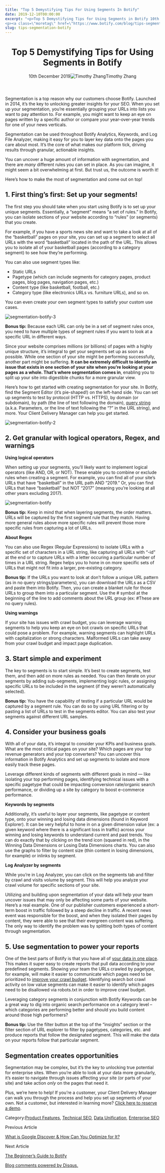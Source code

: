 ```yaml
---
title: "Top 5 Demystifying Tips For Using Segments In Botify"
date: 2019-12-10T00:00:00
excerpt: "<p>Top 5 Demystifying Tips for Using Segments in Botify 10th December 2019Timothy Zhang Segmentation is a top reason why our customers choose Botify. Launched in 2014, it&#8217;s the key to unlocking greater insights for your SEO. When you set up your segmentation, you&#8217;re essentially grouping your URLs into lists you want to pay attention to.&hellip; </p>
<p><a class=\"moretag\" href=\"https://www.botify.com/blog/tips-segmentation-botify\">Read the full article</a></p>"
slug: tips-segmentation-botify
---
```


<header class="text-center">
<h1 class="font-internacional font-regular normal text-header-one leading-header-one text-typography-accent-2">Top 5 Demystifying Tips for Using Segments in Botify</h1>
<div class="flex items-center justify-center my-3"><span class="mr-1 font-internacional font-regular normal text-base leading-none text-typography-primary-lighter">10th December 2019</span><img decoding="async" class="rounded-full w-10 h-10" src="//images.ctfassets.net/tp56mevc46jo/MBBaEFXjJKK1qFm98OWYY/cfe162fdffc70e785d125256748dc858/0__2_.jpeg" alt="Timothy Zhang"><span class="ml-1 font-internacional font-regular normal text-base leading-none text-typography-primary">Timothy Zhang</span></div>
</header>
<p>Segmentation is a top reason why our customers choose Botify. Launched in 2014, it&#8217;s the key to unlocking greater insights for your SEO. When you set up your segmentation, you&#8217;re essentially grouping your URLs into lists you want to pay attention to. For example, you might want to keep an eye on pages written by a specific author or compare your year-over-year trends for one of your news verticals.</p>
<p>Segmentation can be used throughout Botify Analytics, Keywords, and Log File Analyzer, making it easy for you to layer key data onto the pages you care about most. It&#8217;s the core of what makes our platform tick, driving results through granular, actionable insights.</p>
<p>You can uncover a huge amount of information with segmentation, and there are <em>many</em> different rules you can set in place. As you can imagine, it might seem a bit overwhelming at first. But trust us, the outcome is worth it!</p>
<p>Here&#8217;s how to make the most of segmentation and come out on top!</p>
<h2 id="1-first-thing-s-first-set-up-your-segments-">1. First thing&#8217;s first: Set up your segments!</h2>
<p>The first step you should take when you start using Botify is to set up your unique segments. Essentially, a &#8220;segment&#8221; means &#8220;a set of rules.&#8221; In Botify, you can isolate sections of your website according to &#8220;rules&#8221; (or segments) that you create.</p>
<p>For example, if you have a sports news site and want to take a look at all of the &#8220;basketball&#8221; pages on your site, you can set up a segment to select all URLs with the word &#8220;basketball&#8221; located in the path of the URL. This allows you to isolate all of your basketball pages (according to a category segment) to see how they&#8217;re performing.</p>
<p>You can also use segment types like:</p>
<ul>
<li>Static URLs</li>
<li>Pagetype (which can include segments for category pages, product pages, blog pages, navigation pages, etc.)</li>
<li>Content type (like basketball, football, etc.)</li>
<li>Category type (like electronics URLs vs. furniture URLs), and so on.</li>
</ul>
<p>You can even create your own segment types to satisfy your custom use cases.</p>
<p><img decoding="async" src="//images.ctfassets.net/tp56mevc46jo/77J8nMAdIz6IyAk65zCacA/6a770e466b2bfe57ad2d57bda2e1cafb/segmentation-botify-3.png" alt="segmentation-botify-3"></p>
<p><strong>Bonus tip:</strong> Because each URL can only be in a set of segment rules once, you need to have multiple types of segment rules if you want to look at a specific URL in different ways.</p>
<p>Since your website comprises millions (or billions) of pages with a highly unique structure, it&#8217;s integral to get your segments set up as soon as possible. While one section of your site might be performing successfully, another part might be suffering. <strong>It can be extremely difficult to identify an issue that exists in one section of your site when you&#8217;re looking at your pages as a whole. That&#8217;s where segmentation comes in</strong>, enabling you to split up your site into digestible chunks for a more granular view.</p>
<p>Here&#8217;s how to get started with creating segmentation for your site. In Botify, find the Segment Editor (it&#8217;s pie-shaped!) on the left-hand side. You can set up segments to test by protocol (HTTP vs. HTTPS), by domain (or subdomain), by path (the line of text following the domain), <a href="https://www.botify.com/learn/basics/what-are-url-parameters" data-internallinksmanager029f6b8e52c="4" title="url parameters" target="_blank" rel="noopener">query string</a> (a.k.a. Parameters, or the line of text following the &#8220;?&#8221; in the URL string), and more. Your Client Delivery Manager can help you get started.</p>
<p><img decoding="async" src="//images.ctfassets.net/tp56mevc46jo/4WWNt5pNicwUq7R6VavWsT/48909b271139942f65b00205b90c11d4/segmentation-botify-2.png" alt="segmentation-botify-2"></p>
<h2 id="2-get-granular-with-logical-operators-regex-and-warnings">2. Get granular with logical operators, Regex, and warnings</h2>
<p><strong>Using logical operators</strong></p>
<p>When setting up your segments, you&#8217;ll likely want to implement logical operators (like AND, OR, or NOT). These enable you to combine or exclude rules when creating a segment. For example, you can find all of your site&#8217;s URLs that have &#8220;basketball&#8221; in the URL path AND &#8220;2019.&#8221; Or, you can find URLs that have &#8220;basketball&#8221; but NOT &#8220;2017&#8221; (meaning you&#8217;re looking at all other years excluding 2017).</p>
<p><img decoding="async" src="//images.ctfassets.net/tp56mevc46jo/7o6cgmBUcyrZuKsStJ1tmk/5fbff165014f46dd165e43f000a3f421/segmentation-botify.png" alt="segmentation-botify"></p>
<p><strong>Bonus tip:</strong> Keep in mind that when layering segments, the order matters. URLs will be captured by the first segment rule that they match. Having more general rules above more specific rules will prevent those more specific rules from capturing a lot of URLs.</p>
<p><strong>About Regex</strong></p>
<p>You can also use Regex (Regular Expressions) to isolate URLs with a specific set of characters in a URL string, like capturing all URLs with &#8220;-id&#8221; at the end or to capture URLs with a letter occuring a particular number of times in a URL string. Regex helps you to hone in on more specific sets of URLs that might not fit into a larger, pre-existing category.</p>
<p><strong>Bonus tip:</strong> If the URLs you want to look at don&#8217;t follow a unique URL pattern (as in no query strings/parameters), you can download the URLs as a CSV and paste them into Botify. Then, you can create a blanket rule for those URLs to group them into a particular segment. Use the # symbol at the beginning of the line to add comments about the URL group (ex: #These are no query rules).</p>
<p><strong>Using warnings</strong></p>
<p>If your site has issues with crawl budget, you can leverage warning segments to help you keep an eye on bot crawls on specific URLs that could pose a problem. For example, warning segments can highlight URLs with capitalization or strong characters. Malformed URLs can take away from your crawl budget and impact page duplication.</p>
<h2 id="3-start-simple-and-experiment">3. Start simple and experiment</h2>
<p>The key to segments is to start simple. It&#8217;s best to create segments, test them, and then add on more rules as needed. You can then iterate on your segments by adding sub-segments, implementing logic rules, or assigning specific URLs to be included in the segment (if they weren&#8217;t automatically selected).</p>
<p><strong>Bonus tip:</strong> You have the capability of testing if a particular URL would be captured by a segment rule. You can do so by using URL filtering or by pasting a list of URLs to test in the segments editor. You can also test your segments against different URL samples.</p>
<h2 id="4-consider-your-business-goals">4. Consider your business goals</h2>
<p>With all of your data, it&#8217;s integral to consider your KPIs and business goals. What are the most critical pages on your site? Which pages are your top revenue generators and your top converters? You can uncover this information in Botify Analytics and set up segments to isolate and more easily track these pages.</p>
<p>Leverage different kinds of segments with different goals in mind — like isolating your top performing pages, identifying technical issues with a specific pagetype that could be impacting conversion rate/organic search performance, or dividing up a site by category to boost e-commerce performance.</p>
<p><strong>Keywords by segments</strong></p>
<p>Additionally, it&#8217;s useful to layer your segments, like pagetype or content type, onto your winning and losing data dimensions (found in Keyword Explorer). It can be very helpful to hone in on a given dimension value (ex: a given keyword where there is a significant loss in traffic) across your winning and losing keywords to understand current and past trends. You can do exactly that by clicking on the trend icon (squared in red), in the Winning Data Dimensions or Losing Data Dimensions charts. You can also use the graphs to filter by content size (thin content in losing dimensions, for example) or inlinks by segment.</p>
<p><strong>Log Analyzer by segments</strong></p>
<p>While you&#8217;re in Log Analyzer, you can click on the segments tab and filter by crawl and visits volume by segment. This will help you analyze your crawl volume for specific sections of your site.</p>
<p>Utilizing and building upon segmentation of your data will help your team uncover issues that may only be affecting some parts of your website. Here&#8217;s a real example. One of our publisher customers experienced a short-term boost in traffic followed by a steep decline in traffic. A recent news event was responsible for the boost, and when they isolated their pages by content, they were able to see that their evergreen content was suffering. The only way to identify the problem was by splitting both types of content through segmentation.</p>
<h2 id="5-use-segmentation-to-power-your-reports">5. Use segmentation to power your reports</h2>
<p>One of the best parts of Botify is that you have all of <a href="https://www.botify.com/blog/seo-data-unification">your data in one place</a>. This makes it super easy to create reports that pull data according to your predefined segments. Showing your team the URLs crawled by pagetype, for example, will make it easier to communicate which pages need to be prioritized to <a href="https://www.botify.com/blog/google-webmaster-conference-seo">improve your crawl budget</a>. Identifying search bot crawl activity on low value segments can make it easier to identify which pages need to be disallowed via robots.txt in order to improve crawl budget.</p>
<p>Leveraging category segments in conjunction with Botify Keywords can be a great way to dig into organic search performance on a category level &#8211; which categories are performing better and should you build content around those high performers?</p>
<p><strong>Bonus tip:</strong> Use the filter button at the top of the &#8220;insights&#8221; section or the filter section of URL explorer to filter by pagetypes, categories, etc. and produce reports that follow the designated segment. This will make the data on your reports follow that particular segment.</p>
<h2 id="segmentation-creates-opportunities">Segmentation creates opportunities</h2>
<p>Segmentation may be complex, but it&#8217;s the key to unlocking true potential for enterprise sites. When you&#8217;re able to look at your data more granularly, it&#8217;s easier to navigate through issues affecting your site (or parts of your site) and take action <em>only</em> on the pages that need it.</p>
<p>Plus, we&#8217;re here to help! If you&#8217;re a customer, your Client Delivery Manager can walk you through the process and help you set up segments of your own. Not a customer, but interested in learning more? <a href="https://lp.botify.com/book-a-demo-suite">Click here to reserve a demo</a>.</p>
<div class="tags leading-big border-t border-b border-brand-quaternary-lighter mt-4"><span class="mr-1 font-roboto font-regular normal text-base leading-none">Category:</span><a class="uppercase text-typography-accent-1" href="/platform">Product Features</a>, <a class="uppercase text-typography-accent-1" href="/solutions/tech-seo">Technical SEO</a>, <a class="uppercase text-typography-accent-1" href="/platform/botify-analytics">Data Unification</a>, <a class="uppercase text-typography-accent-1" href="/solutions/tech-seo">Enterprise SEO</a></div>
<footer class="flex justify-center my-5 mx-5">
<div class="mr-1 w-1/2 text-right">
<p><span class="font-internacional font-regular normal text-base leading-none text-typography-primary">Previous Article</span></p>
<p><a class="inline-block mt-2" href="/blog/google-discover-optimize"><span class="font-roboto font-regular normal text-base leading-none text-typography-accent-4">What is Google Discover &amp; How Can You Optimize for It?</span></a></p>
</div>
<div class="ml-1 w-1/2">
<p><span class="font-internacional font-regular normal text-base leading-none text-typography-primary">Next Article</span></p>
<p><a class="inline-block mt-2" href="/blog/beginners-guide-botify"><span class="font-roboto font-regular normal text-base leading-none text-typography-accent-4">The Beginner&#8217;s Guide to Botify</span></a></p>
</div>
</footer>
<div title="Top 5 Demystifying Tips for Using Segments in Botify">
<div id="disqus_thread_old"></div>
<p><a class="dsq-brlink" href="http://disqus.com">Blog comments powered by <span class="logo-disqus">Disqus</span>.</a></p>
</div>
